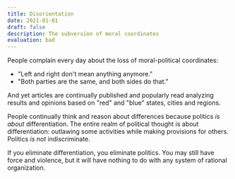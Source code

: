 ```yaml
---
title: Disorientation
date: 2021-01-01
draft: false
description: The subversion of moral coordinates
evaluation: bad
---
```


People complain every day about the loss of moral-political coordinates:

* "Left and right don't mean anything anymore."
* "Both parties are the same, and both sides do that."

And yet articles are continually published and popularly read analyzing results and opinions based on "red" and "blue" states, cities and regions.

People continually think and reason about differences because politics _is about_ differentiation. The entire realm of political thought is about differentiation: outlawing some activities while making provisions for others. Politics _is not_ indiscriminate.

If you eliminate differentiation, you eliminate politics. You may still have force and violence, but it will have nothing to do with any system of rational organization.